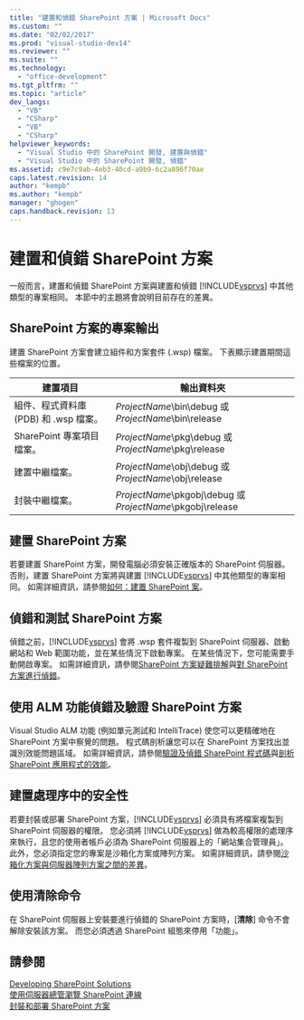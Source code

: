 ```yaml
---
title: "建置和偵錯 SharePoint 方案 | Microsoft Docs"
ms.custom: ""
ms.date: "02/02/2017"
ms.prod: "visual-studio-dev14"
ms.reviewer: ""
ms.suite: ""
ms.technology: 
  - "office-development"
ms.tgt_pltfrm: ""
ms.topic: "article"
dev_langs: 
  - "VB"
  - "CSharp"
  - "VB"
  - "CSharp"
helpviewer_keywords: 
  - "Visual Studio 中的 SharePoint 開發, 建置與偵錯"
  - "Visual Studio 中的 SharePoint 開發, 偵錯"
ms.assetid: c9e7c9ab-4eb3-40cd-a9b9-6c2a896f70ae
caps.latest.revision: 14
author: "kempb"
ms.author: "kempb"
manager: "ghogen"
caps.handback.revision: 13
---
```

# 建置和偵錯 SharePoint 方案
  一般而言，建置和偵錯 SharePoint 方案與建置和偵錯 [!INCLUDE[vsprvs](../sharepoint/includes/vsprvs-md.md)] 中其他類型的專案相同。  本節中的主題將會說明目前存在的差異。  
  
## SharePoint 方案的專案輸出  
 建置 SharePoint 方案會建立組件和方案套件 \(.wsp\) 檔案。  下表顯示建置期間這些檔案的位置。  
  
|建置項目|輸出資料夾|  
|----------|-----------|  
|組件、程式資料庫 \(PDB\) 和 .wsp 檔案。|*ProjectName*\\bin\\debug 或 *ProjectName*\\bin\\release|  
|SharePoint 專案項目檔案。|*ProjectName*\\pkg\\debug 或 *ProjectName*\\pkg\\release|  
|建置中繼檔案。|*ProjectName*\\obj\\debug 或 *ProjectName*\\obj\\release|  
|封裝中繼檔案。|*ProjectName*\\pkgobj\\debug 或 *ProjectName*\\pkgobj\\release|  
  
## 建置 SharePoint 方案  
 若要建置 SharePoint 方案，開發電腦必須安裝正確版本的 SharePoint 伺服器。  否則，建置 SharePoint 方案將與建置 [!INCLUDE[vsprvs](../sharepoint/includes/vsprvs-md.md)] 中其他類型的專案相同。  如需詳細資訊，請參閱[如何：建置 SharePoint 案](../sharepoint/how-to-build-sharepoint-solutions.md)。  
  
## 偵錯和測試 SharePoint 方案  
 偵錯之前，[!INCLUDE[vsprvs](../sharepoint/includes/vsprvs-md.md)] 會將 .wsp 套件複製到 SharePoint 伺服器、啟動網站和 Web 範圍功能，並在某些情況下啟動專案。  在某些情況下，您可能需要手動開啟專案。  如需詳細資訊，請參閱[SharePoint 方案疑難排解](../sharepoint/troubleshooting-sharepoint-solutions.md)與[對 SharePoint 方案進行偵錯](../sharepoint/debugging-sharepoint-solutions.md)。  
  
## 使用 ALM 功能偵錯及驗證 SharePoint 方案  
 Visual Studio ALM 功能 \(例如單元測試和 IntelliTrace\) 使您可以更精確地在 SharePoint 方案中察覺的問題。  程式碼剖析讓您可以在 SharePoint 方案找出並識別效能問題區域。  如需詳細資訊，請參閱[驗證及偵錯 SharePoint 程式碼](../sharepoint/verifying-and-debugging-sharepoint-code.md)與[剖析 SharePoint 應用程式的效能](../sharepoint/profiling-the-performance-of-sharepoint-applications.md)。  
  
## 建置處理序中的安全性  
 若要封裝或部署 SharePoint 方案，[!INCLUDE[vsprvs](../sharepoint/includes/vsprvs-md.md)] 必須具有將檔案複製到 SharePoint 伺服器的權限。  您必須將 [!INCLUDE[vsprvs](../sharepoint/includes/vsprvs-md.md)] 做為較高權限的處理序來執行，且您的使用者帳戶必須為 SharePoint 伺服器上的「網站集合管理員」。  此外，您必須指定您的專案是沙箱化方案或陣列方案。  如需詳細資訊，請參閱[沙箱化方案與伺服器陣列方案之間的差異](../sharepoint/differences-between-sandboxed-and-farm-solutions.md)。  
  
## 使用清除命令  
 在 SharePoint 伺服器上安裝要進行偵錯的 SharePoint 方案時，\[**清除**\] 命令不會解除安裝該方案。  而您必須透過 SharePoint 組態來停用「功能」。  
  
## 請參閱  
 [Developing SharePoint Solutions](../sharepoint/developing-sharepoint-solutions.md)   
 [使用伺服器總管瀏覽 SharePoint 連線](../sharepoint/browsing-sharepoint-connections-using-server-explorer.md)   
 [封裝和部署 SharePoint 方案](../sharepoint/packaging-and-deploying-sharepoint-solutions.md)  
  
  